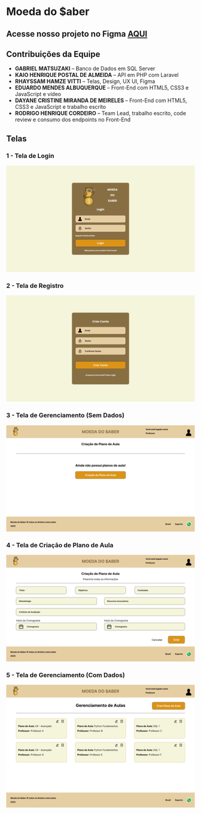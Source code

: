 # Moeda do $aber

## Acesse nosso projeto no Figma [AQUI](https://www.figma.com/design/jNSQsr5dvKEtLoyroQcsGW/Moeda-do-Saber?node-id=0-1&t=T8CuNvRCV9i2Nl0Y-1)

## Contribuições da Equipe

- **GABRIEL MATSUZAKI** – Banco de Dados em SQL Server  
- **KAIO HENRIQUE POSTAL DE ALMEIDA** – API em PHP com Laravel  
- **RHAYSSAM HAMZE VITTI** – Telas, Design, UX UI, Figma
- **EDUARDO MENDES ALBUQUERQUE** – Front-End com HTML5, CSS3 e JavaScript e vídeo
-  **DAYANE CRISTINE MIRANDA DE MEIRELES** – Front-End com HTML5, CSS3 e JavaScript e trabalho escrito 
- **RODRIGO HENRIQUE CORDEIRO** – Team Lead, trabalho escrito, code review e consumo dos endpoints no Front-End


## Telas

### 1 - Tela de Login
![Tela de Login](frontend/Figma/1-Login.png)

### 2 - Tela de Registro
![Tela de Registro](frontend/Figma/2-CriarConta.png)

### 3 - Tela de Gerenciamento (Sem Dados)
![Tela de Gerenciamento](frontend/Figma/3-Gerenciamento.png)

### 4 - Tela de Criação de Plano de Aula
![Tela de Criação de Plano de Aula](frontend/Figma/4-CriarPlanoDeAula.png)

### 5 - Tela de Gerenciamento (Com Dados)
![Tela de Gerenciamento](frontend/Figma/5-Gerenciamento.png)

